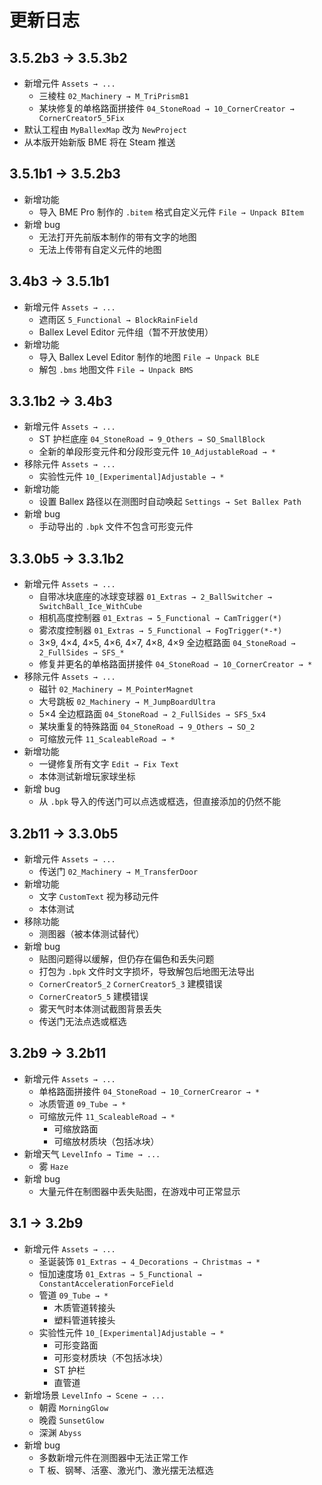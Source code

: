 # 更新日志

## 3.5.2b3 → 3.5.3b2

- 新增元件 `Assets → ...`
  - 三棱柱 `02_Machinery → M_TriPrismB1`
  - 某块修复的单格路面拼接件 `04_StoneRoad → 10_CornerCreator → CornerCreator5_5Fix`
- 默认工程由 `MyBallexMap` 改为 `NewProject`
- 从本版开始新版 BME 将在 Steam 推送

## 3.5.1b1 → 3.5.2b3

- 新增功能
  - 导入 BME Pro 制作的 `.bitem` 格式自定义元件 `File → Unpack BItem`
- 新增 bug
  - 无法打开先前版本制作的带有文字的地图 <badge text="3.5.3b2" type="warning"/>
  - 无法上传带有自定义元件的地图 <badge text="3.5.3b2"/>

## 3.4b3 → 3.5.1b1

- 新增元件 `Assets → ...`
  - 遮雨区 `5_Functional → BlockRainField`
  - Ballex Level Editor 元件组（暂不开放使用）
- 新增功能
  - 导入 Ballex Level Editor 制作的地图 `File → Unpack BLE`
  - 解包 `.bms` 地图文件 `File → Unpack BMS`

## 3.3.1b2 → 3.4b3

- 新增元件 `Assets → ...`
  - ST 护栏底座 `04_StoneRoad → 9_Others → SO_SmallBlock`
  - 全新的单段形变元件和分段形变元件 `10_AdjustableRoad → *`
- 移除元件 `Assets → ...`
  - 实验性元件 `10_[Experimental]Adjustable → *`
- 新增功能
  - 设置 Ballex 路径以在测图时自动唤起 `Settings → Set Ballex Path`
- 新增 bug
  - 手动导出的 `.bpk` 文件不包含可形变元件 <badge text="暂未修复" type="danger"/>

## 3.3.0b5 → 3.3.1b2

- 新增元件 `Assets → ...`
  - 自带冰块底座的冰球变球器 `01_Extras → 2_BallSwitcher → SwitchBall_Ice_WithCube`
  - 相机高度控制器 `01_Extras → 5_Functional → CamTrigger(*)`
  - 雾浓度控制器 `01_Extras → 5_Functional → FogTrigger(*-*)`
  - 3×9, 4×4, 4×5, 4×6, 4×7, 4×8, 4×9 全边框路面 `04_StoneRoad → 2_FullSides → SFS_*`
  - 修复并更名的单格路面拼接件 `04_StoneRoad → 10_CornerCreator → *`
- 移除元件 `Assets → ...`
  - 磁针 `02_Machinery → M_PointerMagnet`
  - 大号跳板 `02_Machinery → M_JumpBoardUltra`
  - 5×4 全边框路面 `04_StoneRoad → 2_FullSides → SFS_5x4`
  - 某块重复的特殊路面 `04_StoneRoad → 9_Others → SO_2`
  - 可缩放元件 `11_ScaleableRoad → *`
- 新增功能
  - 一键修复所有文字 `Edit → Fix Text`
  - 本体测试新增玩家球坐标
- 新增 bug
  - 从 `.bpk` 导入的传送门可以点选或框选，但直接添加的仍然不能 <badge text="暂未修复" type="danger"/>

## 3.2b11 → 3.3.0b5

- 新增元件 `Assets → ...`
  - 传送门 `02_Machinery → M_TransferDoor`
- 新增功能
  - 文字 `CustomText` 视为移动元件
  - 本体测试
- 移除功能
  - 测图器（被本体测试替代）
- 新增 bug
  - 贴图问题得以缓解，但仍存在偏色和丢失问题 <badge text="3.3.1b2"/>
  - 打包为 `.bpk` 文件时文字损坏，导致解包后地图无法导出 <badge text="3.3.1b2"/>
  - `CornerCreator5_2` `CornerCreator5_3` 建模错误 <badge text="3.3.1b2"/>
  - `CornerCreator5_5` 建模错误 <badge text="3.5.3b2"/>
  - 雾天气时本体测试截图背景丢失 <badge text="3.3.1b2"/>
  - 传送门无法点选或框选 <badge text="3.3.1b2" type="warning"/>

## 3.2b9 → 3.2b11

- 新增元件 `Assets → ...`
  - 单格路面拼接件 `04_StoneRoad → 10_CornerCrearor → *`
  - 冰质管道 `09_Tube → *`
  - 可缩放元件 `11_ScaleableRoad → *`
    - 可缩放路面
    - 可缩放材质块（包括冰块）
- 新增天气 `LevelInfo → Time → ...`
  - 雾 `Haze`
- 新增 bug
  - 大量元件在制图器中丢失贴图，在游戏中可正常显示 <badge text="3.3.1b2"/>

## 3.1 → 3.2b9

- 新增元件 `Assets → ...`
  - 圣诞装饰 `01_Extras → 4_Decorations → Christmas → *`
  - 恒加速度场 `01_Extras → 5_Functional → ConstantAccelerationForceField`
  - 管道 `09_Tube → *`
    - 木质管道转接头
    - 塑料管道转接头
  - 实验性元件 `10_[Experimental]Adjustable → *`
    - 可形变路面
    - 可形变材质块（不包括冰块）
    - ST 护栏
    - 直管道
- 新增场景 `LevelInfo → Scene → ...`
  - 朝霞 `MorningGlow`
  - 晚霞 `SunsetGlow`
  - 深渊 `Abyss`
- 新增 bug
  - 多数新增元件在测图器中无法正常工作 <badge text="3.3.0b5"/>
  - T 板、钢琴、活塞、激光门、激光摆无法框选 <badge text="暂未修复" type="danger"/>
